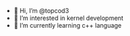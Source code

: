 - 👋 Hi, I’m @topcod3
- 👀 I’m interested in kernel development
- 🌱 I’m currently learning c++ language


<!---
topcod3/topcod3 is a ✨ special ✨ repository because its `README.md` (this file) appears on your GitHub profile.
You can click the Preview link to take a look at your changes.

- 💞️ I’m looking to collaborate on 
- 📫 How to reach me ...
- 😄 Pronouns: ...
- ⚡ Fun fact: ...
--->
